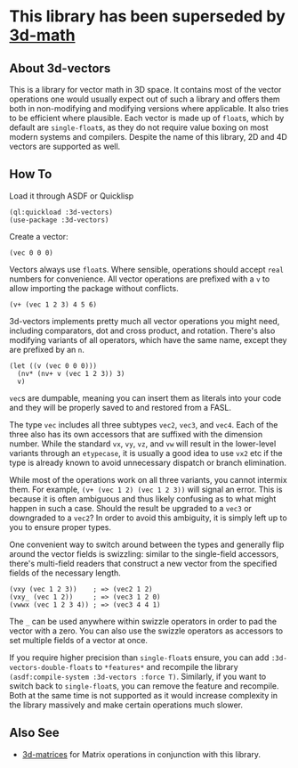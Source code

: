 # This library has been superseded by [3d-math](https://shinmera.github.io/3d-math)

## About 3d-vectors
This is a library for vector math in 3D space. It contains most of the vector operations one would usually expect out of such a library and offers them both in non-modifying and modifying versions where applicable. It also tries to be efficient where plausible. Each vector is made up of `float`s, which by default are `single-float`s, as they do not require value boxing on most modern systems and compilers. Despite the name of this library, 2D and 4D vectors are supported as well.

## How To
Load it through ASDF or Quicklisp

    (ql:quickload :3d-vectors)
    (use-package :3d-vectors)

Create a vector:

    (vec 0 0 0)

Vectors always use `float`s. Where sensible, operations should accept `real` numbers for convenience. All vector operations are prefixed with a `v` to allow importing the package without conflicts. 

    (v+ (vec 1 2 3) 4 5 6)

3d-vectors implements pretty much all vector operations you might need, including comparators, dot and cross product, and rotation. There's also modifying variants of all operators, which have the same name, except they are prefixed by an `n`.

    (let ((v (vec 0 0 0)))
      (nv* (nv+ v (vec 1 2 3)) 3)
      v)

`vec`s are dumpable, meaning you can insert them as literals into your code and they will be properly saved to and restored from a FASL.

The type `vec` includes all three subtypes `vec2`, `vec3`, and `vec4`. Each of the three also has its own accessors that are suffixed with the dimension number. While the standard `vx`, `vy`, `vz`, and `vw` will result in the lower-level variants through an `etypecase`, it is usually a good idea to use `vx2` etc if the type is already known to avoid unnecessary dispatch or branch elimination.

While most of the operations work on all three variants, you cannot intermix them. For example, `(v+ (vec 1 2) (vec 1 2 3))` will signal an error. This is because it is often ambiguous and thus likely confusing as to what might happen in such a case. Should the result be upgraded to a `vec3` or downgraded to a `vec2`? In order to avoid this ambiguity, it is simply left up to you to ensure proper types.

One convenient way to switch around between the types and generally flip around the vector fields is swizzling: similar to the single-field accessors, there's multi-field readers that construct a new vector from the specified fields of the necessary length.

    (vxy (vec 1 2 3))    ; => (vec2 1 2)
    (vxy_ (vec 1 2))     ; => (vec3 1 2 0)
    (vwwx (vec 1 2 3 4)) ; => (vec3 4 4 1)

The `_` can be used anywhere within swizzle operators in order to pad the vector with a zero. You can also use the swizzle operators as accessors to set multiple fields of a vector at once.

If you require higher precision than `single-float`s ensure, you can add `:3d-vectors-double-floats` to `*features*` and recompile the library `(asdf:compile-system :3d-vectors :force T)`. Similarly, if you want to switch back to `single-float`s, you can remove the feature and recompile. Both at the same time is not supported as it would increase complexity in the library massively and make certain operations much slower.

## Also See

* [3d-matrices](https://shinmera.github.io/3d-matrices) for Matrix operations in conjunction with this library.
